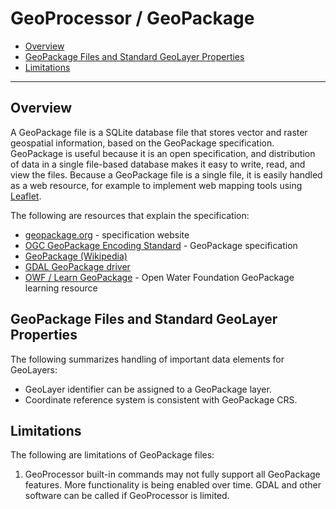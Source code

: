 # GeoProcessor / GeoPackage

* [Overview](#overview)
* [GeoPackage Files and Standard GeoLayer Properties](#GeoPackage-files-and-standard-geolayer-properties)
* [Limitations](#limitations)

----------------

## Overview ##

A GeoPackage file is a SQLite database file that stores vector and raster geospatial information,
based on the GeoPackage specification.
GeoPackage is useful because it is an open specification, and distribution of data in a single file-based database
makes it easy to write, read, and view the files.
Because a GeoPackage file is a single file, it is easily handled
as a web resource, for example to implement web mapping tools using [Leaflet](http://leafletjs.com/).

The following are resources that explain the specification:

* [geopackage.org](http://geopackage.org/) - specification website
* [OGC GeoPackage Encoding Standard](https://www.ogc.org/standards/geopackage) - GeoPackage specification
* [GeoPackage (Wikipedia)](https://en.wikipedia.org/wiki/GeoPackage)
* [GDAL GeoPackage driver](https://gdal.org/drivers/vector/gpkg.html#vector-gpkg)
* [OWF / Learn GeoPackage](http://learn.openwaterfoundation.org/owf-learn-geopackage/) - Open Water Foundation GeoPackage learning resource

## GeoPackage Files and Standard GeoLayer Properties ##

The following summarizes handling of important data elements for GeoLayers:

* GeoLayer identifier can be assigned to a GeoPackage layer.
* Coordinate reference system is consistent with GeoPackage CRS.

## Limitations ##

The following are limitations of GeoPackage files:

1. GeoProcessor built-in commands may not fully support all GeoPackage features.
   More functionality is being enabled over time.
   GDAL and other software can be called if GeoProcessor is limited.
